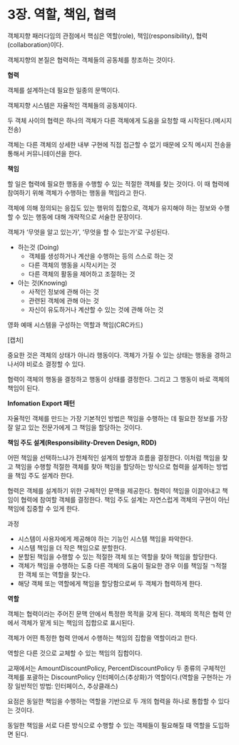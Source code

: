 # 3장. 역할, 책임, 협력

객체지향 패러다임의 관점에서 핵심은 역할(role), 책임(responsibility), 협력(collaboration)이다.

객체지향의 본질은 협력하는 객체들의 공동체를 창조하는 것이다.

**협력**

객체를 설계하는데 필요한 일종의 문맥이다.

객체지향 시스템은 자율적인 객체들의 공동체이다.

두 객체 사이의 협력은 하나의 객체가 다른 객체에게 도움을 요청할 때 시작된다.(메시지 전송)

객체는 다른 객체의 상세한 내부 구현에 직접 접근할 수 없기 때문에 오직 메시지 전송을 통해서 커뮤니테이션을 한다.

**책임**

할 일은 협력에 필요한 행동을 수행할 수 있는 적절한 객체를 찾는 것이다. 이 때 협력에 참여하기 위해 객체가 수행하는 행동을 책임라고 한다.

객체에 의해 정의되는 응집도 있는 행위의 집합으로, 객체가 유지해야 하는 정보와 수행할 수 있는 행동에 대해 개략적으로 서술한 문장이다.

객체가 ‘무엇을 알고 있는가', ‘무엇을 할 수 있는가'로 구성된다.

- 하는것 (Doing)
    - 객체를 생성하거나 계산을 수행하는 등의 스스로 하는 것
    - 다른 객체의 행동을 시작시키는 것
    - 다른 객체의 활동을 제어하고 조절하는 것
- 아는 것(Knowing)
    - 사적인 정보에 관해 아는 것
    - 관련된 객체에 관해 아는 것
    - 자신이 유도하거나 계산할 수 있는 것에 관해 아는 것

영화 예매 시스템을 구성하는 역할과 책임(CRC카드)

[캡처]

중요한 것은 객체의 상태가 아니라 행동이다. 객체가 가질 수 있는 상태는 행동을 경하고 나서야 비로소 결정할 수 있다.

협력이 객체의 행동을 결정하고 행동이 상태를 결정한다. 그리고 그 행동이 바로 객체의 책임이 된다.

**Infomation Export 패턴**

자율적인 객체를 만드는 가장 기본적인 방법은 책임을 수행하는 데 필요한 정보를 가장 잘 알고 있는 전문가에게 그 책임을 할당하는 것이다.

**책임 주도 설계(Responsibility-Dreven Design, RDD)**

어떤 책임을 선택하느냐가 전체적인 설계의 방향과 흐름을 결정한다. 이처럼 책임을 찾고 책임을 수행할 적절한 객체를 찾아 책임을 할당하는 방식으로 협력을 설계하는 방법을 책임 주도 설계라 한다.

협력은 객체를 설계하기 위한 구체적인 문맥을 제공한다. 협력이 책임을 이끌어내고 책임이 협력에 참여할 객체를 결정한다. 책임 주도 설계는 자연스럽게 객체의 구현이 아닌 책임에 집중할 수 있게 한다.

과정

- 시스템이 사용자에게 제공해야 하는 기능인 시스템 책임을 파악한다.
- 시스템 책임을 더 작은 책임으로 분할한다.
- 분할된 책임을 수행할 수 있는 적절한 객체 또는 역할을 찾아 책임을 할당한다.
- 객체가 책임을 수행하는 도중 다른 객체의 도움이 필요한 경우 이를 책임질 ㄱ적절한 객체 또는 역할을 찾는다.
- 해당 객체 또는 역할에게 책임을 할당함으로써 두 객체가 협력하게 한다.

**역할**

객체는 협력이라는 주어진 문맥 안에서 특정한 목적을 갖게 된다. 객체의 목적은 협력 안에서 객체가 맡게 되는 책임의 집합으로 표시된다.

객체가 어떤 특정한 협력 안에서 수행하는 책임의 집합을 역할이라고 한다.

역할은 다른 것으로 교체할 수 있는 책임의 집합이다.

교재에서는 AmountDiscountPolicy, PercentDiscountPolicy 두 종류의 구체적인 객체를 포괄하는 DiscountPolicy 인터페이스(추상화)가 역할이다.(역할을 구현하는 가장 일반적인 방법: 인터페이스, 추상클래스)

요점은 동일한 책임을 수행하는 역할을 기반으로 두 개의 협력을 하나로 통합할 수 있다는 것이다.

동일한 책임을 서로 다른 방식으로 수행할 수 있는 객체들이 필요해질 때 역할을 도입하면 된다.
